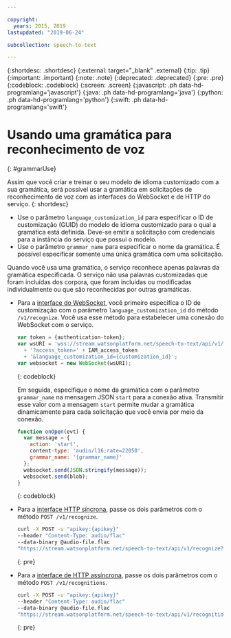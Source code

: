 ```yaml
---

copyright:
  years: 2015, 2019
lastupdated: "2019-06-24"

subcollection: speech-to-text

---
```


{:shortdesc: .shortdesc}
{:external: target="_blank" .external}
{:tip: .tip}
{:important: .important}
{:note: .note}
{:deprecated: .deprecated}
{:pre: .pre}
{:codeblock: .codeblock}
{:screen: .screen}
{:javascript: .ph data-hd-programlang='javascript'}
{:java: .ph data-hd-programlang='java'}
{:python: .ph data-hd-programlang='python'}
{:swift: .ph data-hd-programlang='swift'}

# Usando uma gramática para reconhecimento de voz
{: #grammarUse}

Assim que você criar e treinar o seu modelo de idioma customizado com a sua gramática, será possível usar a gramática em solicitações de reconhecimento de voz com as interfaces do WebSocket e de HTTP do serviço.
{: shortdesc}

-   Use o parâmetro `language_customization_id` para especificar o ID de customização (GUID) do modelo de idioma customizado para o qual a gramática está definida. Deve-se emitir a solicitação com credenciais para a instância do serviço que possui o modelo.
-   Use o parâmetro `grammar_name` para especificar o nome da gramática. É possível especificar somente uma única gramática com uma solicitação.

Quando você usa uma gramática, o serviço reconhece apenas palavras da gramática especificada. O serviço não usa palavras customizadas que foram incluídas dos corpora, que foram incluídas ou modificadas individualmente ou que são reconhecidas por outras gramáticas.

-   Para a [interface do WebSocket](/docs/services/speech-to-text?topic=speech-to-text-websockets), você primeiro especifica o ID de customização com o parâmetro `language_customization_id` do método `/v1/recognize`. Você usa esse método para estabelecer uma conexão do WebSocket com o serviço.

    ```javascript
    var token = {authentication-token};
    var wsURI = 'wss://stream.watsonplatform.net/speech-to-text/api/v1/recognize'
      + '?access_token=' + IAM_access_token
      + '&language_customization_id={customization_id}';
    var websocket = new WebSocket(wsURI);
    ```
    {: codeblock}

    Em seguida, especifique o nome da gramática com o parâmetro `grammar_name` na mensagem JSON `start` para a conexão ativa. Transmitir esse valor com a mensagem `start` permite mudar a gramática dinamicamente para cada solicitação que você envia por meio da conexão.

    ```javascript
    function onOpen(evt) {
      var message = {
        action: 'start',
        content-type: 'audio/l16;rate=22050',
        grammar_name: '{grammar_name}'
      };
      websocket.send(JSON.stringify(message));
      websocket.send(blob);
    }
    ```
    {: codeblock}
-   Para a [interface HTTP síncrona](/docs/services/speech-to-text?topic=speech-to-text-http), passe os dois parâmetros com o método `POST /v1/recognize`.

    ```bash
    curl -X POST -u "apikey:{apikey}"
    --header "Content-Type: audio/flac"
    --data-binary @audio-file.flac
    "https://stream.watsonplatform.net/speech-to-text/api/v1/recognize?language_customization_id={customization_id}&grammar_name={grammar_name}"
    ```
    {: pre}
-   Para a [interface de HTTP assíncrona](/docs/services/speech-to-text?topic=speech-to-text-async), passe os dois parâmetros com o método `POST /v1/recognitions`.

    ```bash
    curl -X POST -u "apikey:{apikey}"
    --header "Content-Type: audio/flac"
    --data-binary @audio-file.flac
    "https://stream.watsonplatform.net/speech-to-text/api/v1/recognitions?language_customization_id={customization_id}&grammar_name={grammar_name}"
    ```
    {: pre}
